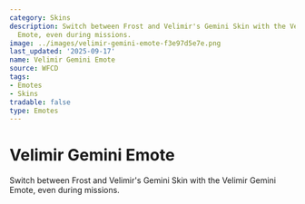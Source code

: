 ```yaml
---
category: Skins
description: Switch between Frost and Velimir's Gemini Skin with the Velimir Gemini
  Emote, even during missions.
image: ../images/velimir-gemini-emote-f3e97d5e7e.png
last_updated: '2025-09-17'
name: Velimir Gemini Emote
source: WFCD
tags:
- Emotes
- Skins
tradable: false
type: Emotes
---
```


# Velimir Gemini Emote

Switch between Frost and Velimir's Gemini Skin with the Velimir Gemini Emote, even during missions.

